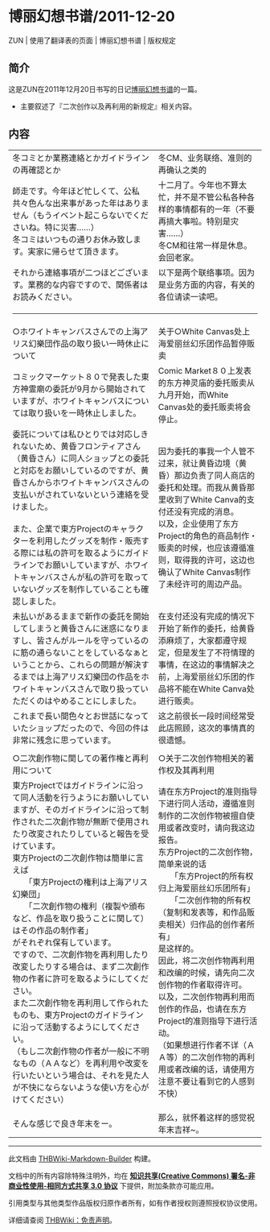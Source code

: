 # 博丽幻想书谱/2011-12-20

<!-- source html: G:\repos\THBWiki-Markdown-Builder\THBWikiMarkdown\Temp\main\6\6d\ns0%3A%E5%8D%9A%E4%B8%BD%E5%B9%BB%E6%83%B3%E4%B9%A6%E8%B0%B1%2F2011-12-20.html -->

ZUN | 使用了翻译表的页面 | 博丽幻想书谱 | 版权规定

## 简介
  
这是ZUN在2011年12月20日书写的日记[博丽幻想书谱](./博丽幻想书谱.md)的一篇。
  

- 主要叙述了『二次创作以及再利用的新规定』相关内容。

## 内容

<table><tbody><tr class="tt-content-header" id="内容-1" data-pos="&#91;&quot;\u5185\u5bb9&quot;,1&#93;"><td class="tt-jah" lang="ja"><div class="poem">冬コミとか業務連絡とかガイドラインの再確認とか</div></td><td class="tt-zhh" lang="zh"><div class="poem">冬CM、业务联络、准则的再确认之类的</div></td></tr><tr class="tt-content" id="内容-2" data-pos="&#91;&quot;\u5185\u5bb9&quot;,2&#93;"><td class="tt-ja" lang="ja"><div class="poem">師走です。今年ほど忙しくて、公私共々色んな出来事があった年はありません（もうイベント起こらないでくださいね。特に災害……）<br>冬コミはいつもの通りお休み致します。実家に帰らせて頂きます。</div></td><td class="tt-zh" lang="zh"><div class="poem">十二月了。今年也不算太忙，并不是不管公私各种各样的事情都有的一年（不要再搞大事啦。特别是灾害……）<br>冬CM和往常一样是休息。会回老家。</div></td></tr><tr class="tt-content" id="内容-3" data-pos="&#91;&quot;\u5185\u5bb9&quot;,3&#93;"><td class="tt-ja" lang="ja"><div class="poem">それから連絡事項が二つほどございます。業務的な内容ですので、関係者はお読みください。</div></td><td class="tt-zh" lang="zh"><div class="poem">以下是两个联络事项。因为是业务方面的内容，有关的各位请读一读吧。</div></td></tr><tr class="tt-text-header" id="内容-4" data-pos="&#91;&quot;\u5185\u5bb9&quot;,4&#93;"><td colspan="2" class="tt-text" lang="zh"><div class="poem"><hr></div></td></tr><tr class="tt-content" id="内容-5" data-pos="&#91;&quot;\u5185\u5bb9&quot;,5&#93;"><td class="tt-ja" lang="ja"><div class="poem">○ホワイトキャンバスさんでの上海アリス幻樂団作品の取り扱い一時休止について</div></td><td class="tt-zh" lang="zh"><div class="poem">关于○White Canvas处上海爱丽丝幻乐团作品暂停贩卖</div></td></tr><tr class="tt-content" id="内容-6" data-pos="&#91;&quot;\u5185\u5bb9&quot;,6&#93;"><td class="tt-ja" lang="ja"><div class="poem">コミックマーケット８０で発表した東方神霊廟の委託が9月から開始されていますが、ホワイトキャンバスについては取り扱いを一時休止しました。</div></td><td class="tt-zh" lang="zh"><div class="poem">Comic Market８０上发表的东方神灵庙的委托贩卖从九月开始，而White Canvas处的委托贩卖将会停止。</div></td></tr><tr class="tt-content" id="内容-7" data-pos="&#91;&quot;\u5185\u5bb9&quot;,7&#93;"><td class="tt-ja" lang="ja"><div class="poem">委託については私ひとりでは対応しきれないため、黄昏フロンティアさん（黄昏さん）に同人ショップとの委託と対応をお願いしているのですが、黄昏さんからホワイトキャンバスさんの支払いがされていないという連絡を受けました。<br><br>また、企業で東方Projectのキャラクターを利用したグッズを制作・販売する際には私の許可を取るようにガイドラインでお願いしていますが、ホワイトキャンバスさんが私の許可を取っていないグッズを制作していることも確認しました。</div></td><td class="tt-zh" lang="zh"><div class="poem">因为委托的事我一个人管不过来，就让黄昏边境（黄昏）那边负责了同人商店的委托和处理。而我从黄昏那里收到了White Canva的支付还没有完成的消息。<br>以及，企业使用了东方Project的角色的商品制作・贩卖的时候，也应该遵循准则，取得我的许可，这边也确认了White Canvas制作了未经许可的周边产品。</div></td></tr><tr class="tt-content" id="内容-8" data-pos="&#91;&quot;\u5185\u5bb9&quot;,8&#93;"><td class="tt-ja" lang="ja"><div class="poem">未払いがあるままで新作の委託を開始してしまうと黄昏さんに迷惑になりますし、皆さんがルールを守っているのに筋の通らないことをしているなぁということから、これらの問題が解決するまでは上海アリス幻樂団の作品をホワイトキャンバスさんで取り扱っていただくのはやめることにしました。</div></td><td class="tt-zh" lang="zh"><div class="poem">在支付还没有完成的情况下开始了新作的委托，给黄昏添麻烦了，大家都遵守规定，但是发生了不符情理的事情，在这边的事情解决之前，上海爱丽丝幻乐团的作品将不能在White Canva处进行贩卖。</div></td></tr><tr class="tt-content" id="内容-9" data-pos="&#91;&quot;\u5185\u5bb9&quot;,9&#93;"><td class="tt-ja" lang="ja"><div class="poem">これまで長い間色々とお世話になっていたショップだったので、今回の件は非常に残念に思っています。</div></td><td class="tt-zh" lang="zh"><div class="poem">这之前很长一段时间经常受此店照顾，这次的事情真的很遗憾。</div></td></tr><tr class="tt-text-header" id="内容-10" data-pos="&#91;&quot;\u5185\u5bb9&quot;,10&#93;"><td colspan="2" class="tt-text" lang="zh"><div class="poem"></div></td></tr><tr class="tt-content" id="内容-11" data-pos="&#91;&quot;\u5185\u5bb9&quot;,11&#93;"><td class="tt-ja" lang="ja"><div class="poem">○二次創作物に関しての著作権と再利用について</div></td><td class="tt-zh" lang="zh"><div class="poem">○关于二次创作物相关的著作权及其再利用</div></td></tr><tr class="tt-content" id="内容-12" data-pos="&#91;&quot;\u5185\u5bb9&quot;,12&#93;"><td class="tt-ja" lang="ja"><div class="poem">東方Projectではガイドラインに沿って同人活動を行うようにお願いしていますが、そのガイドラインに沿って制作された二次創作物が無断で使用されたり改変されたりしていると報告を受けています。<br>東方Projectの二次創作物は簡単に言えば<br>　　「東方Projectの権利は上海アリス幻樂団」<br>　　「二次創作物の権利（複製や頒布など、作品を取り扱うことに関して）はその作品の制作者」<br>がそれぞれ保有しています。<br>ですので、二次創作物を再利用したり改変したりする場合は、まず二次創作物の作者に許可を取るようにしてください。<br>また二次創作物を再利用して作られたものも、東方Projectのガイドラインに沿って活動するようにしてください。<br>（もし二次創作物の作者が一般に不明なもの（ＡＡなど）を再利用や改変を行いたいという場合は、それを見た人が不快にならないような使い方を心がけてください）</div></td><td class="tt-zh" lang="zh"><div class="poem">请在东方Project的准则指导下进行同人活动，遵循准则制作的二次创作物被擅自使用或者改变时，请向我这边报告。<br>东方Project的二次创作物，简单来说的话<br>　　「东方Project的所有权归上海爱丽丝幻乐团所有」<br>　　「二次创作物的所有权（复制和发表等，和作品贩卖相关）归作品的创作者所有」<br>是这样的。<br>因此，将二次创作物再利用和改编的时候，请先向二次创作物的作者取得许可。<br>以及，二次创作物再利用而创作的作品，也请在东方Project的准则指导下进行活动。<br>（如果想进行作者不详（ＡＡ等）的二次创作物的再利用或者改编的话，请使用方注意不要让看到它的人感到不快）</div></td></tr><tr class="tt-text-header" id="内容-13" data-pos="&#91;&quot;\u5185\u5bb9&quot;,13&#93;"><td colspan="2" class="tt-text" lang="zh"><div class="poem"></div></td></tr><tr class="tt-content" id="内容-14" data-pos="&#91;&quot;\u5185\u5bb9&quot;,14&#93;"><td class="tt-ja" lang="ja"><div class="poem">そんな感じで良き年末をー。</div></td><td class="tt-zh" lang="zh"><div class="poem">那么，就怀着这样的感觉祝年末吉祥~。</div></td></tr></tbody></table>



  
  

  





---

此文档由 [THBWiki-Markdown-Builder](https://github.com/Delsin-Yu/THBWiki-Markdown-Builder) 构建。

文档中的所有内容除特殊注明外，均在 [**知识共享(Creative Commons) 署名-非商业性使用-相同方式共享 3.0 协议**](https://creativecommons.org/licenses/by-sa/3.0/deed.zh-hans) 下提供，附加条款亦可能应用。

引用类型与其他类型作品版权归原作者所有，如有作者授权则遵照授权协议使用。

详细请查阅 [THBWiki：免责声明](https://thbwiki.cc/THBWiki:%E5%85%8D%E8%B4%A3%E5%A3%B0%E6%98%8E)。

